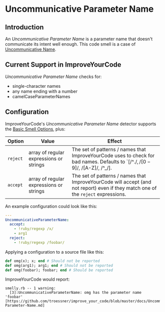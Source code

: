 # Uncommunicative Parameter Name

## Introduction

An _Uncommunicative Parameter Name_ is a parameter name that doesn't
communicate its intent well enough. This code smell is a case of
[Uncommunicative Name](Uncommunicative-Name.md).

## Current Support in ImproveYourCode

_Uncommunicative Parameter Name_ checks for:

* single-character names
* any name ending with a number
* camelCaseParameterNames

## Configuration

ImproveYourCode's _Uncommunicative Parameter Name_ detector supports the [Basic Smell Options](Basic-Smell-Options.md), plus:

| Option   | Value       | Effect  |
| ---------|-------------|---------|
| `reject` | array of regular expressions or strings | The set of patterns / names that ImproveYourCode uses to check for bad names. Defaults to `[/^.$/, /[0-9]$/, /[A-Z]/, /^_/]. |
| `accept` | array of regular expressions or strings | The set of patterns / names that ImproveYourCode will accept (and not report) even if they match one of the `reject` expressions. |


An example configuration could look like this:

```Yaml
---
UncommunicativeParameterName:
  accept:
    - !ruby/regexp /x/
    - arg1
  reject:
    - !ruby/regexp /foobar/
```

Applying a configuration to a source file like this:

```Ruby
def omg(x); x; end # Should not be reported
def omg(arg1); arg1; end # Should not be reported
def omg(foobar); foobar; end # Should be reported
```

ImproveYourCode would report:

```
smelly.rb -- 1 warning:
  [3]:UncommunicativeParameterName: omg has the parameter name 'foobar' [https://github.com/troessner/improve_your_code/blob/master/docs/Uncommunicative-Parameter-Name.md]
```
